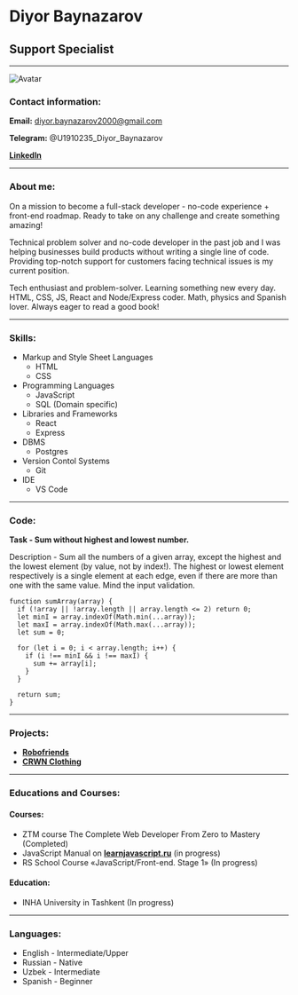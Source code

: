 # Diyor Baynazarov

## Support Specialist

---

![Avatar](https://avatars.githubusercontent.com/u/44124341?v=4)

### Contact information:

**Email:** diyor.baynazarov2000@gmail.com

**Telegram:** @U1910235_Diyor_Baynazarov

[**LinkedIn**](https://www.linkedin.com/in/diyor-baynazarov-019604176/)

---

### About me:

On a mission to become a full-stack developer - no-code experience + front-end roadmap. Ready to take on any challenge and create something amazing!

Technical problem solver and no-code developer in the past job and I was helping businesses build products without writing a single line of code.
Providing top-notch support for customers facing technical issues is my current position.

Tech enthusiast and problem-solver. Learning something new every day. HTML, CSS, JS, React and Node/Express coder. Math, physics and Spanish lover. Always eager to read a good book!

---

### Skills:

- Markup and Style Sheet Languages
  - HTML
  - CSS
- Programming Languages
  - JavaScript
  - SQL (Domain specific)
- Libraries and Frameworks
  - React
  - Express
- DBMS
  - Postgres
- Version Contol Systems
  - Git
- IDE
  - VS Code

---

### Code:

**Task - Sum without highest and lowest number.**

Description - Sum all the numbers of a given array, except the highest and the lowest element (by value, not by index!). The highest or lowest element respectively is a single element at each edge, even if there are more than one with the same value. Mind the input validation.

```
function sumArray(array) {
  if (!array || !array.length || array.length <= 2) return 0;
  let minI = array.indexOf(Math.min(...array));
  let maxI = array.indexOf(Math.max(...array));
  let sum = 0;

  for (let i = 0; i < array.length; i++) {
    if (i !== minI && i !== maxI) {
      sum += array[i];
    }
  }

  return sum;
}
```

---

### Projects:

- [**Robofriends**](https://github.com/githorder/robofriends)
- [**CRWN Clothing**](https://github.com/githorder/crwn-clothing)

---

### Educations and Courses:

#### Courses:

- ZTM course The Complete Web Developer From Zero to Mastery (Completed)
- JavaScript Manual on [**learnjavascript.ru**](https://learn.javascript.ru/) (in progress)
- RS School Course «JavaScript/Front-end. Stage 1» (In progress)

#### Education:

- INHA University in Tashkent (In progress)

---

### Languages:

- English - Intermediate/Upper
- Russian - Native
- Uzbek - Intermediate
- Spanish - Beginner
